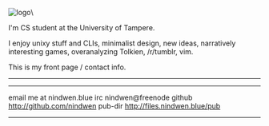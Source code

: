 ![logo](numenblue.png)\ 

I'm CS student at the University of Tampere. 

I enjoy unixy stuff and CLIs, minimalist design, new ideas, narratively interesting games, overanalyzing Tolkien, /r/tumblr, vim.

This is my front page / contact info.

***

-------     -----------------------------------------
  email     me at nindwen.blue
    irc     nindwen@freenode
 github     <http://github.com/nindwen>
pub-dir     <http://files.nindwen.blue/pub>
-------     -----------------------------------------




